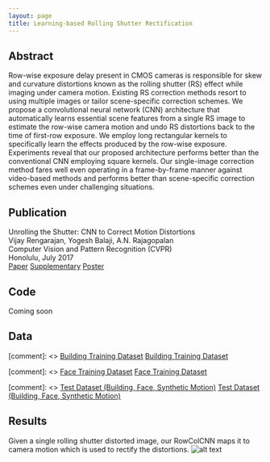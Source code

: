 ```yaml
---
layout: page
title: Learning-based Rolling Shutter Rectification
---
```


## Abstract
Row-wise exposure delay present in CMOS cameras is responsible for skew and curvature distortions known as the rolling shutter (RS) effect while imaging under camera motion. Existing RS correction methods resort to using multiple images or tailor scene-specific correction schemes. We propose a convolutional neural network (CNN) architecture that automatically learns essential scene features from a single RS image to estimate the row-wise camera motion and undo RS distortions back to the time of first-row exposure. We employ long rectangular kernels to specifically learn the effects produced by the row-wise exposure. Experiments reveal that our proposed architecture performs better than the conventional CNN employing square kernels. Our single-image correction method fares well even operating in a frame-by-frame manner against video-based methods and performs better than scene-specific correction schemes even under challenging situations.

## Publication
Unrolling the Shutter: CNN to Correct Motion Distortions<br>
Vijay Rengarajan, Yogesh Balaji, A.N. Rajagopalan<br>
Computer Vision and Pattern Recognition (CVPR)<br>
Honolulu, July 2017<br>
[Paper](../pdf/2017_cvpr.pdf) [Supplementary](../pdf/2017_cvpr_supp.pdf) [Poster](../pdf/2017_cvpr_poster.pdf)

## Code
Coming soon

## Data
[comment]: <> [Building Training Dataset](https://drive.google.com/file/d/0B7YA7kky_NEoMEYwbmVDRTlObVk/view?usp=drivesdk)
[Building Training Dataset](http://www.ee.iitm.ac.in/~ee11d035/building.tar.gz)

[comment]: <> [Face Training Dataset](https://drive.google.com/file/d/0B-BktWYrL0qcVlRIRVJEeW9LZ2s/view?usp=sharing)
[Face Training Dataset](http://www.ee.iitm.ac.in/~ee11d035/face.tar.gz)

[comment]: <> [Test Dataset (Building, Face, Synthetic Motion)](https://drive.google.com/file/d/0B7YA7kky_NEoUXhXX0NNRTdqUlU/view?usp=sharing)
[Test Dataset (Building, Face, Synthetic Motion)](http://www.ee.iitm.ac.in/~ee11d035/cvpr17_test_dataset.zip)

## Results
Given a single rolling shutter distorted image, our RowColCNN maps it to camera motion which is used to rectify the distortions.
![alt text](../img/rs_rect_cnn_eg.png "Examples")
